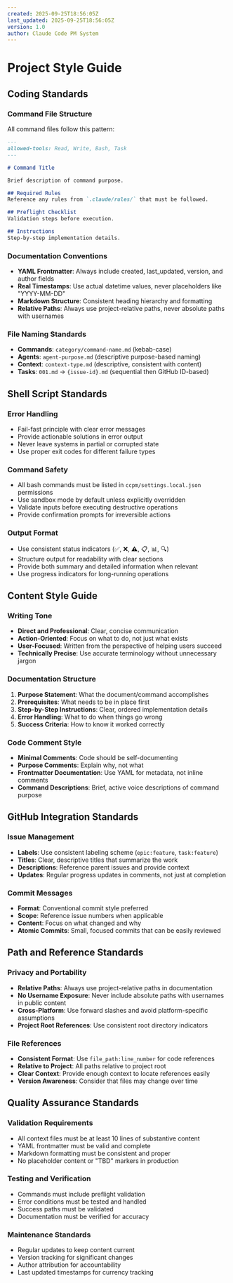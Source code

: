 ```yaml
---
created: 2025-09-25T18:56:05Z
last_updated: 2025-09-25T18:56:05Z
version: 1.0
author: Claude Code PM System
---
```


# Project Style Guide

## Coding Standards

### Command File Structure
All command files follow this pattern:
```markdown
---
allowed-tools: Read, Write, Bash, Task
---

# Command Title

Brief description of command purpose.

## Required Rules
Reference any rules from `.claude/rules/` that must be followed.

## Preflight Checklist
Validation steps before execution.

## Instructions
Step-by-step implementation details.
```

### Documentation Conventions
- **YAML Frontmatter**: Always include created, last_updated, version, and author fields
- **Real Timestamps**: Use actual datetime values, never placeholders like "YYYY-MM-DD"
- **Markdown Structure**: Consistent heading hierarchy and formatting
- **Relative Paths**: Always use project-relative paths, never absolute paths with usernames

### File Naming Standards
- **Commands**: `category/command-name.md` (kebab-case)
- **Agents**: `agent-purpose.md` (descriptive purpose-based naming)
- **Context**: `context-type.md` (descriptive, consistent with content)
- **Tasks**: `001.md` → `{issue-id}.md` (sequential then GitHub ID-based)

## Shell Script Standards

### Error Handling
- Fail-fast principle with clear error messages
- Provide actionable solutions in error output
- Never leave systems in partial or corrupted state
- Use proper exit codes for different failure types

### Command Safety
- All bash commands must be listed in `ccpm/settings.local.json` permissions
- Use sandbox mode by default unless explicitly overridden
- Validate inputs before executing destructive operations
- Provide confirmation prompts for irreversible actions

### Output Format
- Use consistent status indicators (✅, ❌, ⚠️, 📋, 📊, 🔍)
- Structure output for readability with clear sections
- Provide both summary and detailed information when relevant
- Use progress indicators for long-running operations

## Content Style Guide

### Writing Tone
- **Direct and Professional**: Clear, concise communication
- **Action-Oriented**: Focus on what to do, not just what exists
- **User-Focused**: Written from the perspective of helping users succeed
- **Technically Precise**: Use accurate terminology without unnecessary jargon

### Documentation Structure
1. **Purpose Statement**: What the document/command accomplishes
2. **Prerequisites**: What needs to be in place first
3. **Step-by-Step Instructions**: Clear, ordered implementation details
4. **Error Handling**: What to do when things go wrong
5. **Success Criteria**: How to know it worked correctly

### Code Comment Style
- **Minimal Comments**: Code should be self-documenting
- **Purpose Comments**: Explain why, not what
- **Frontmatter Documentation**: Use YAML for metadata, not inline comments
- **Command Descriptions**: Brief, active voice descriptions of command purpose

## GitHub Integration Standards

### Issue Management
- **Labels**: Use consistent labeling scheme (`epic:feature`, `task:feature`)
- **Titles**: Clear, descriptive titles that summarize the work
- **Descriptions**: Reference parent issues and provide context
- **Updates**: Regular progress updates in comments, not just at completion

### Commit Messages
- **Format**: Conventional commit style preferred
- **Scope**: Reference issue numbers when applicable
- **Content**: Focus on what changed and why
- **Atomic Commits**: Small, focused commits that can be easily reviewed

## Path and Reference Standards

### Privacy and Portability
- **Relative Paths**: Always use project-relative paths in documentation
- **No Username Exposure**: Never include absolute paths with usernames in public content
- **Cross-Platform**: Use forward slashes and avoid platform-specific assumptions
- **Project Root References**: Use consistent root directory indicators

### File References
- **Consistent Format**: Use `file_path:line_number` for code references
- **Relative to Project**: All paths relative to project root
- **Clear Context**: Provide enough context to locate references easily
- **Version Awareness**: Consider that files may change over time

## Quality Assurance Standards

### Validation Requirements
- All context files must be at least 10 lines of substantive content
- YAML frontmatter must be valid and complete
- Markdown formatting must be consistent and proper
- No placeholder content or "TBD" markers in production

### Testing and Verification
- Commands must include preflight validation
- Error conditions must be tested and handled
- Success paths must be validated
- Documentation must be verified for accuracy

### Maintenance Standards
- Regular updates to keep content current
- Version tracking for significant changes
- Author attribution for accountability
- Last updated timestamps for currency tracking